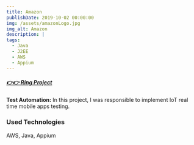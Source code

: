 ```yaml
---
title: Amazon
publishDate: 2019-10-02 00:00:00
img: /assets/amazonLogo.jpg
img_alt: Amazon
description: |
tags:
  - Java
  - J2EE
  - AWS
  - Appium
---
```


##### [👉👉 Ring Project](https://www.amazon.com/stores/Ring/Ring/page/77B53039-540E-4816-BABB-49AA21285FCF)<base target="_blank">

**Test Automation:** In this project, I was responsible to implement IoT real time mobile apps testing.

### Used Technologies ###
AWS, Java, Appium
